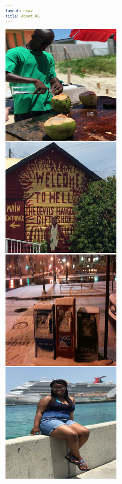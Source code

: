 ```yaml
--- 
layout: newz 
title: About.KG 
---
```


<img height="350" width="350" src="/portfolio/travel/A1.jpg" />
<img height="350" width="350" src="/portfolio/travel/A2.jpg" />
<img height="350" width="350" src="/portfolio/travel/A3.jpg" />
<img height="350" width="350" src="/portfolio/travel/A4.jpg" />
